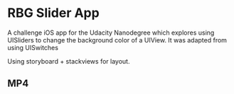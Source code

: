 RBG Slider App
===================================

A challenge iOS app for the Udacity Nanodegree which explores using UISliders to change the background color of a UIView. It was adapted from using UISwitches

Using storyboard + stackviews for layout.

MP4
--------------
